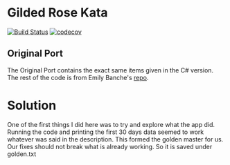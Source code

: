# Gilded Rose Kata
[![Build Status](https://travis-ci.org/arghasen/GildedRose.svg?branch=master)](https://travis-ci.org/arghasen/GildedRose)
[![codecov](https://codecov.io/gh/arghasen/GildedRose/branch/master/graph/badge.svg)](https://codecov.io/gh/arghasen/GildedRose)
## Original Port
The Original Port contains the exact same items given in the C# version. The rest of the code is from Emily Banche's [repo](https://github.com/emilybache/GildedRose-Refactoring-Kata/tree/master/cpp).



# Solution
One of the first things I did here was to try and explore what the app did. Running the code and printing the first 30 days data seemed to work whatever was said in the description. This formed the golden master for us. Our fixes should not break what is already working. So it is saved under golden.txt